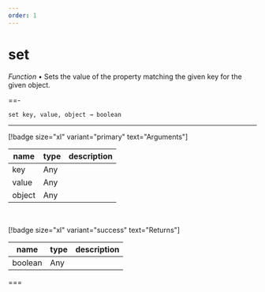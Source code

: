 ```yaml
---
order: 1
---
```

# set

_Function_ &bull; Sets the value of the property matching the given key for the given object.


==- <pre><code>set key, value, object &rarr; boolean</code></pre>
<hr>

[!badge size="xl" variant="primary" text="Arguments"]

| name | type | description |
|------|------|-------------|
|key|Any||
|value|Any||
|object|Any||

<br>

[!badge size="xl" variant="success" text="Returns"]

| name | type | description |
|------|------|-------------|
|boolean|Any||



===



